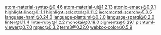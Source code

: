 atom-material-syntax@0.4.6
atom-material-ui@1.2.13
atomic-emacs@0.9.1
highlight-line@0.11.1
highlight-selected@0.11.2
incremental-search@5.0.5
language-haml@0.24.0
language-plantuml@0.2.0
language-sparql@0.2.0
linter@1.11.4
linter-ruby@1.2.2
monokai@0.18.0
pigments@0.29.1
plantuml-viewer@0.7.0
rspec@0.3.2
term3@0.22.0
webbox-color@0.5.9


